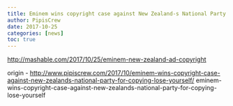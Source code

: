 ```yaml
---
title: Eminem wins copyright case against New Zealand-s National Party for copying -Lose Yourself-
author: PipisCrew
date: 2017-10-25
categories: [news]
toc: true
---
```


http://mashable.com/2017/10/25/eminem-new-zealand-ad-copyright

origin - http://www.pipiscrew.com/2017/10/eminem-wins-copyright-case-against-new-zealands-national-party-for-copying-lose-yourself/ eminem-wins-copyright-case-against-new-zealands-national-party-for-copying-lose-yourself
